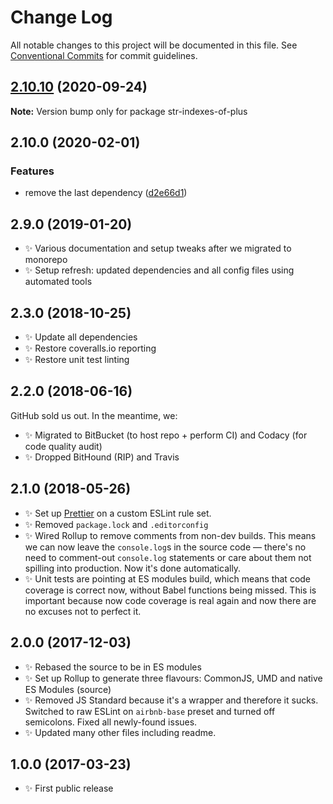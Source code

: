 # Change Log

All notable changes to this project will be documented in this file.
See [Conventional Commits](https://conventionalcommits.org) for commit guidelines.

## [2.10.10](https://gitlab.com/codsen/codsen/compare/str-indexes-of-plus@2.10.9...str-indexes-of-plus@2.10.10) (2020-09-24)

**Note:** Version bump only for package str-indexes-of-plus





## 2.10.0 (2020-02-01)

### Features

- remove the last dependency ([d2e66d1](https://gitlab.com/codsen/codsen/commit/d2e66d1c7c82bbf18cf2d4e4c01d4299f75092ce))

## 2.9.0 (2019-01-20)

- ✨ Various documentation and setup tweaks after we migrated to monorepo
- ✨ Setup refresh: updated dependencies and all config files using automated tools

## 2.3.0 (2018-10-25)

- ✨ Update all dependencies
- ✨ Restore coveralls.io reporting
- ✨ Restore unit test linting

## 2.2.0 (2018-06-16)

GitHub sold us out. In the meantime, we:

- ✨ Migrated to BitBucket (to host repo + perform CI) and Codacy (for code quality audit)
- ✨ Dropped BitHound (RIP) and Travis

## 2.1.0 (2018-05-26)

- ✨ Set up [Prettier](https://prettier.io) on a custom ESLint rule set.
- ✨ Removed `package.lock` and `.editorconfig`
- ✨ Wired Rollup to remove comments from non-dev builds. This means we can now leave the `console.log`s in the source code — there's no need to comment-out `console.log` statements or care about them not spilling into production. Now it's done automatically.
- ✨ Unit tests are pointing at ES modules build, which means that code coverage is correct now, without Babel functions being missed. This is important because now code coverage is real again and now there are no excuses not to perfect it.

## 2.0.0 (2017-12-03)

- ✨ Rebased the source to be in ES modules
- ✨ Set up Rollup to generate three flavours: CommonJS, UMD and native ES Modules (source)
- ✨ Removed JS Standard because it's a wrapper and therefore it sucks. Switched to raw ESLint on `airbnb-base` preset and turned off semicolons. Fixed all newly-found issues.
- ✨ Updated many other files including readme.

## 1.0.0 (2017-03-23)

- ✨ First public release

